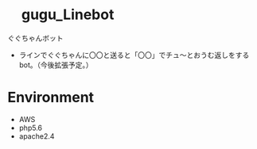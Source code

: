 # 　gugu_Linebot
ぐぐちゃんボット
- ラインでぐぐちゃんに〇〇と送ると「〇〇」でチュ〜とおうむ返しをするbot。（今後拡張予定。）

# Environment
- AWS
 - php5.6
 - apache2.4
